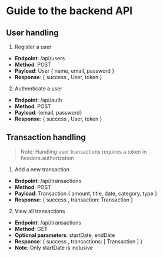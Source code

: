 
# Guide to the backend API

## User handling
1. Register a user

  * **Endpoint**: /api/users
  * **Method**: POST
  * **Payload**: User { name, email, password }
  * **Response**: { success , User, token } 

2. Authenticate a user

  * **Endpoint**: /api/auth
  * **Method**: POST
  * **Payload**: {email, password}
  * **Response**: { success , User, token } 

## Transaction handling
> Note: Handling user transactions requires a token in headers.authorization

1. Add a new transaction

  * **Endpoint**: /api/transactions
  * **Method**: POST
  * **Payload**: Transaction { amount, title, date, category, type }
  * **Response**: { success , transaction: Transaction } 

2. View all transactions

  * **Endpoint**: /api/transactions
  * **Method**: GET
  * **Optional parameters**: startDate, endDate
  * **Response**: { success , transactions: [ Transaction ] } 
  * **Note**: Only startDate is inclusive
